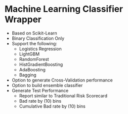 # Machine Learning Classifier Wrapper
* Based on Scikit-Learn
* Binary Classification Only
* Support the following:
  * Logistics Regression
  * LightGBM
  * RandomForest
  * HistGradientBoosting
  * AdaBoosting
  * Bagging
* Option to generate Cross-Validation performance
* Option to build ensemble classifier
* Generate Test Performance
  * Report similar to Traditional Risk Scorecard
  * Bad rate by (10) bins
  * Cumulative Bad rate by (10) bins
